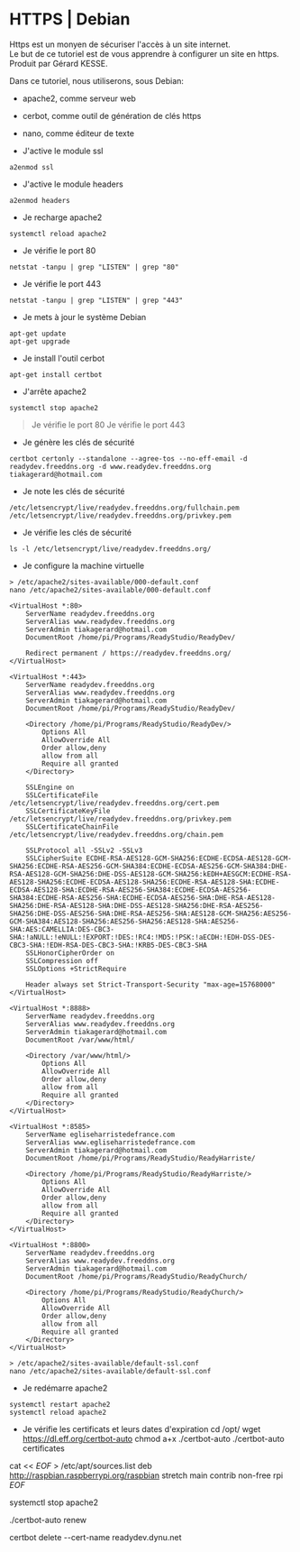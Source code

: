 # HTTPS | Debian
Https est un monyen de sécuriser l'accès à un site internet.  
Le but de ce tutoriel est de vous apprendre à configurer un site en https.  
Produit par Gérard KESSE.

Dans ce tutoriel, nous utiliserons, sous Debian:
* apache2, comme serveur web
* cerbot, comme outil de génération de clés https
* nano, comme éditeur de texte

*  J'active le module ssl
```
a2enmod ssl
```

* J'active le module headers
```
a2enmod headers
```

* Je recharge apache2
```
systemctl reload apache2
```

* Je vérifie le port 80
```
netstat -tanpu | grep "LISTEN" | grep "80"
```

* Je vérifie le port 443
```
netstat -tanpu | grep "LISTEN" | grep "443"
```

* Je mets à jour le système Debian
```
apt-get update
apt-get upgrade
```

* Je install l'outil cerbot
```
apt-get install certbot
```

* J'arrête apache2
```
systemctl stop apache2
```

> Je vérifie le port 80 
> Je vérifie le port 443 

* Je génère les clés de sécurité
```
certbot certonly --standalone --agree-tos --no-eff-email -d readydev.freeddns.org -d www.readydev.freeddns.org
tiakagerard@hotmail.com
```

* Je note les clés de sécurité
```
/etc/letsencrypt/live/readydev.freeddns.org/fullchain.pem
/etc/letsencrypt/live/readydev.freeddns.org/privkey.pem
```

* Je vérifie les clés de sécurité
```
ls -l /etc/letsencrypt/live/readydev.freeddns.org/
```

* Je configure la machine virtuelle
```
> /etc/apache2/sites-available/000-default.conf
nano /etc/apache2/sites-available/000-default.conf

<VirtualHost *:80>
    ServerName readydev.freeddns.org
    ServerAlias www.readydev.freeddns.org 
    ServerAdmin tiakagerard@hotmail.com
    DocumentRoot /home/pi/Programs/ReadyStudio/ReadyDev/
    
    Redirect permanent / https://readydev.freeddns.org/
</VirtualHost>

<VirtualHost *:443>
    ServerName readydev.freeddns.org
    ServerAlias www.readydev.freeddns.org 
    ServerAdmin tiakagerard@hotmail.com
    DocumentRoot /home/pi/Programs/ReadyStudio/ReadyDev/

    <Directory /home/pi/Programs/ReadyStudio/ReadyDev/>
        Options All
        AllowOverride All
        Order allow,deny
        allow from all
        Require all granted
    </Directory>
    
    SSLEngine on
    SSLCertificateFile  /etc/letsencrypt/live/readydev.freeddns.org/cert.pem
    SSLCertificateKeyFile   /etc/letsencrypt/live/readydev.freeddns.org/privkey.pem
    SSLCertificateChainFile  /etc/letsencrypt/live/readydev.freeddns.org/chain.pem
    
    SSLProtocol all -SSLv2 -SSLv3
    SSLCipherSuite ECDHE-RSA-AES128-GCM-SHA256:ECDHE-ECDSA-AES128-GCM-SHA256:ECDHE-RSA-AES256-GCM-SHA384:ECDHE-ECDSA-AES256-GCM-SHA384:DHE-RSA-AES128-GCM-SHA256:DHE-DSS-AES128-GCM-SHA256:kEDH+AESGCM:ECDHE-RSA-AES128-SHA256:ECDHE-ECDSA-AES128-SHA256:ECDHE-RSA-AES128-SHA:ECDHE-ECDSA-AES128-SHA:ECDHE-RSA-AES256-SHA384:ECDHE-ECDSA-AES256-SHA384:ECDHE-RSA-AES256-SHA:ECDHE-ECDSA-AES256-SHA:DHE-RSA-AES128-SHA256:DHE-RSA-AES128-SHA:DHE-DSS-AES128-SHA256:DHE-RSA-AES256-SHA256:DHE-DSS-AES256-SHA:DHE-RSA-AES256-SHA:AES128-GCM-SHA256:AES256-GCM-SHA384:AES128-SHA256:AES256-SHA256:AES128-SHA:AES256-SHA:AES:CAMELLIA:DES-CBC3-SHA:!aNULL:!eNULL:!EXPORT:!DES:!RC4:!MD5:!PSK:!aECDH:!EDH-DSS-DES-CBC3-SHA:!EDH-RSA-DES-CBC3-SHA:!KRB5-DES-CBC3-SHA
    SSLHonorCipherOrder on
    SSLCompression off
    SSLOptions +StrictRequire
    
    Header always set Strict-Transport-Security "max-age=15768000"
</VirtualHost>

<VirtualHost *:8888>
    ServerName readydev.freeddns.org
    ServerAlias www.readydev.freeddns.org 
    ServerAdmin tiakagerard@hotmail.com
    DocumentRoot /var/www/html/

    <Directory /var/www/html/>
        Options All
        AllowOverride All
        Order allow,deny
        allow from all
        Require all granted
    </Directory>
</VirtualHost>

<VirtualHost *:8585>
    ServerName egliseharristedefrance.com
    ServerAlias www.egliseharristedefrance.com
    ServerAdmin tiakagerard@hotmail.com
    DocumentRoot /home/pi/Programs/ReadyStudio/ReadyHarriste/

    <Directory /home/pi/Programs/ReadyStudio/ReadyHarriste/>
        Options All
        AllowOverride All
        Order allow,deny
        allow from all
        Require all granted
    </Directory>
</VirtualHost>

<VirtualHost *:8800>
    ServerName readydev.freeddns.org
    ServerAlias www.readydev.freeddns.org 
    ServerAdmin tiakagerard@hotmail.com
    DocumentRoot /home/pi/Programs/ReadyStudio/ReadyChurch/

    <Directory /home/pi/Programs/ReadyStudio/ReadyChurch/>
        Options All
        AllowOverride All
        Order allow,deny
        allow from all
        Require all granted
    </Directory>
</VirtualHost>

> /etc/apache2/sites-available/default-ssl.conf
nano /etc/apache2/sites-available/default-ssl.conf
```

* Je redémarre apache2
```
systemctl restart apache2
systemctl reload apache2
```

* Je vérifie les certificats et leurs dates d'expiration
cd /opt/
wget https://dl.eff.org/certbot-auto
chmod a+x ./certbot-auto
./certbot-auto certificates

cat << _EOF_ > /etc/apt/sources.list
deb http://raspbian.raspberrypi.org/raspbian stretch main contrib non-free rpi
_EOF_

systemctl stop apache2

./certbot-auto renew

certbot delete --cert-name readydev.dynu.net

